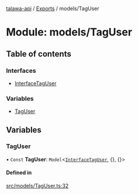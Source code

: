 [talawa-api](../README.md) / [Exports](../modules.md) / models/TagUser

# Module: models/TagUser

## Table of contents

### Interfaces

- [InterfaceTagUser](../interfaces/models_TagUser.InterfaceTagUser.md)

### Variables

- [TagUser](models_TagUser.md#taguser)

## Variables

### TagUser

• `Const` **TagUser**: `Model`\<[`InterfaceTagUser`](../interfaces/models_TagUser.InterfaceTagUser.md), {}, {}\>

#### Defined in

[src/models/TagUser.ts:32](https://github.com/PalisadoesFoundation/talawa-api/blob/6295a23/src/models/TagUser.ts#L32)
